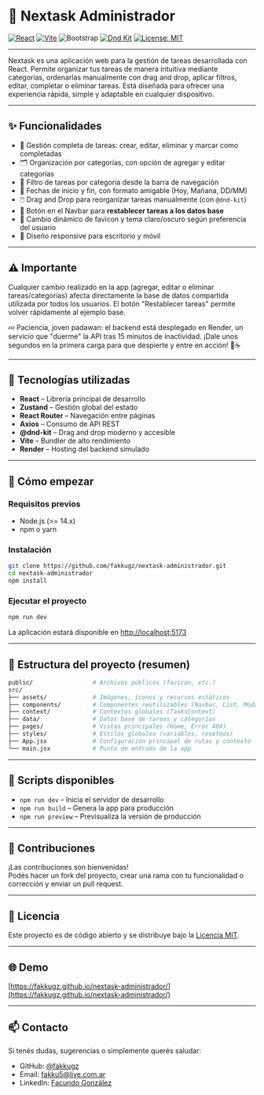 # 📝 Nextask Administrador

[![React](https://img.shields.io/badge/React-20232A?style=for-the-badge&logo=react&logoColor=61DAFB)](https://react.dev/)
[![Vite](https://img.shields.io/badge/Vite-646CFF?style=for-the-badge&logo=vite&logoColor=white)](https://vitejs.dev/)
![Bootstrap](https://img.shields.io/badge/Bootstrap-7952B3?style=for-the-badge&logo=bootstrap&logoColor=white)
[![Dnd Kit](https://img.shields.io/badge/DndKit-5932EA?style=for-the-badge&logoColor=white)](https://dndkit.com/)
[![License: MIT](https://img.shields.io/badge/License-MIT-yellow.svg?style=for-the-badge)](https://opensource.org/licenses/MIT)

---

Nextask es una aplicación web para la gestión de tareas desarrollada con React. Permite organizar tus tareas de manera intuitiva mediante categorías, ordenarlas manualmente con drag and drop, aplicar filtros, editar, completar o eliminar tareas. Está diseñada para ofrecer una experiencia rápida, simple y adaptable en cualquier dispositivo.

---

## ✨ Funcionalidades

- 📝 Gestión completa de tareas: crear, editar, eliminar y marcar como completadas  
- 🗂️ Organización por categorías, con opción de agregar y editar categorías  
- 🔎 Filtro de tareas por categoría desde la barra de navegación  
- 📅 Fechas de inicio y fin, con formato amigable (Hoy, Mañana, DD/MM)  
- 🖱️ Drag and Drop para reorganizar tareas manualmente (con `@dnd-kit`)  
- 🔄 Botón en el Navbar para **restablecer tareas a los datos base**  
- 🌙 Cambio dinámico de favicon y tema claro/oscuro según preferencia del usuario  
- 📱 Diseño responsive para escritorio y móvil  

---

## ⚠️ Importante
Cualquier cambio realizado en la app (agregar, editar o eliminar tareas/categorías) afecta directamente la base de datos compartida utilizada por todos los usuarios.
El botón "Restablecer tareas" permite volver rápidamente al ejemplo base.

💤 Paciencia, joven padawan: el backend está desplegado en Render, un servicio que "duerme" la API tras 15 minutos de inactividad.
¡Dale unos segundos en la primera carga para que despierte y entre en acción! 🚀☕

---

## 🧰 Tecnologías utilizadas

- **React** – Librería principal de desarrollo  
- **Zustand** – Gestión global del estado  
- **React Router** – Navegación entre páginas  
- **Axios** – Consumo de API REST  
- **@dnd-kit** – Drag and drop moderno y accesible  
- **Vite** – Bundler de alto rendimiento  
- **Render** – Hosting del backend simulado 

---

## 🚀 Cómo empezar

### Requisitos previos

- Node.js (>= 14.x)  
- npm o yarn  

### Instalación

```bash
git clone https://github.com/fakkugz/nextask-administrador.git
cd nextask-administrador
npm install
```

### Ejecutar el proyecto

```bash
npm run dev
```

La aplicación estará disponible en [http://localhost:5173](http://localhost:5173)

---

## 📁 Estructura del proyecto (resumen)

```bash
public/                 # Archivos públicos (favicon, etc.)
src/
├── assets/             # Imágenes, íconos y recursos estáticos
├── components/         # Componentes reutilizables (Navbar, List, Modals, etc.)
├── context/            # Contextos globales (TasksContext)
├── data/               # Datos base de tareas y categorías
├── pages/              # Vistas principales (Home, Error 404)
├── styles/             # Estilos globales (variables, reseteos)
├── App.jsx             # Configuración principal de rutas y contexto
└── main.jsx            # Punto de entrada de la app
```

---

## 🧪 Scripts disponibles

- `npm run dev` – Inicia el servidor de desarrollo  
- `npm run build` – Genera la app para producción  
- `npm run preview` – Previsualiza la versión de producción

---

## 🙌 Contribuciones

¡Las contribuciones son bienvenidas!  
Podés hacer un fork del proyecto, crear una rama con tu funcionalidad o corrección y enviar un pull request.

---

## 📄 Licencia

Este proyecto es de código abierto y se distribuye bajo la [Licencia MIT](LICENSE).

---

## 🌐 Demo

[https://fakkugz.github.io/nextask-administrador/](https://fakkugz.github.io/nextask-administrador/)


---

## 📫 Contacto

Si tenés dudas, sugerencias o simplemente querés saludar:

- GitHub: [@fakkugz](https://github.com/fakkugz)  
- Email: fakku5@live.com.ar
- LinkedIn: [Facundo González](https://www.linkedin.com/in/facundoegonzalez/)
